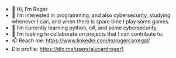 - 👋 Hi, I’m Roger
- 👀 I’m interested in programming, and also cybersecurity, studying whenever I can, and when there is spare time I play some games.
- 🌱 I’m currently learning python, c#, and some cybersecurity.
- 💞️ I’m looking to collaborate on projects that I can contribute to.
- 📫 Reach me: https://www.linkedin.com/in/rogercarregal/
- Dio profile: https://dio.me/users/alucardroger1

<!---
Alucardroger/Alucardroger is a ✨ special ✨ repository because its `README.md` (this file) appears on your GitHub profile.
You can click the Preview link to take a look at your changes.
--->
